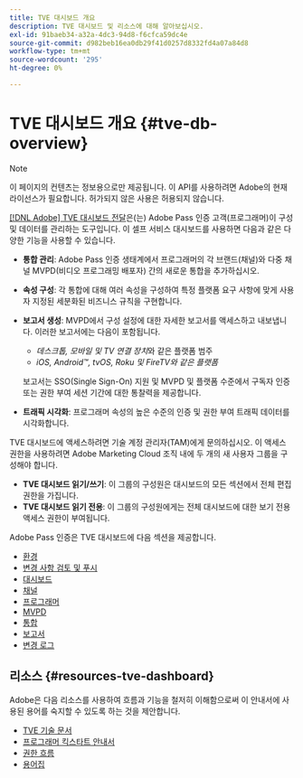 ```yaml
---
title: TVE 대시보드 개요
description: TVE 대시보드 및 리소스에 대해 알아보십시오.
exl-id: 91baeb34-a32a-4dc3-94d8-f6cfca59dc4e
source-git-commit: d982beb16ea0db29f41d0257d8332fd4a07a84d8
workflow-type: tm+mt
source-wordcount: '295'
ht-degree: 0%

---
```


# TVE 대시보드 개요 {#tve-db-overview}

>[!NOTE]
>
>이 페이지의 컨텐츠는 정보용으로만 제공됩니다. 이 API를 사용하려면 Adobe의 현재 라이선스가 필요합니다. 허가되지 않은 사용은 허용되지 않습니다.

[[!DNL Adobe] TVE 대시보드 전달](https://experience.adobe.com/pass/authentication)은(는) Adobe Pass 인증 고객(프로그래머)이 구성 및 데이터를 관리하는 도구입니다. 이 셀프 서비스 대시보드를 사용하면 다음과 같은 다양한 기능을 사용할 수 있습니다.

* **통합 관리**: Adobe Pass 인증 생태계에서 프로그래머의 각 브랜드(채널)와 다중 채널 MVPD(비디오 프로그래밍 배포자) 간의 새로운 통합을 추가하십시오.

* **속성 구성**: 각 통합에 대해 여러 속성을 구성하여 특정 플랫폼 요구 사항에 맞게 사용자 지정된 세분화된 비즈니스 규칙을 구현합니다.

* **보고서 생성**: MVPD에서 구성 설정에 대한 자세한 보고서를 액세스하고 내보냅니다. 이러한 보고서에는 다음이 포함됩니다.
   * *데스크톱, 모바일 및 TV 연결 장치*&#x200B;와 같은 플랫폼 범주
   * *iOS, Android™, tvOS, Roku 및 FireTV와 같은 플랫폼*

  보고서는 SSO(Single Sign-On) 지원 및 MVPD 및 플랫폼 수준에서 구독자 인증 또는 권한 부여 세션 기간에 대한 통찰력을 제공합니다.

* **트래픽 시각화**: 프로그래머 속성의 높은 수준의 인증 및 권한 부여 트래픽 데이터를 시각화합니다.

TVE 대시보드에 액세스하려면 기술 계정 관리자(TAM)에게 문의하십시오. 이 액세스 권한을 사용하려면 Adobe Marketing Cloud 조직 내에 두 개의 새 사용자 그룹을 구성해야 합니다.

* **TVE 대시보드 읽기/쓰기**: 이 그룹의 구성원은 대시보드의 모든 섹션에서 전체 편집 권한을 가집니다.
* **TVE 대시보드 읽기 전용**: 이 그룹의 구성원에게는 전체 대시보드에 대한 보기 전용 액세스 권한이 부여됩니다.

Adobe Pass 인증은 TVE 대시보드에 다음 섹션을 제공합니다.

* [환경](/help/authentication/user-guide-tve-dashboard/tve-dashboard-environments.md)
* [변경 사항 검토 및 푸시](/help/authentication/user-guide-tve-dashboard/tve-dashboard-review-push-changes.md)
* [대시보드](/help/authentication/user-guide-tve-dashboard/tve-dashboard-home.md)
* [채널](/help/authentication/user-guide-tve-dashboard/tve-dashboard-channels.md)
* [프로그래머](/help/authentication/user-guide-tve-dashboard/tve-dashboard-programmers.md)
* [MVPD](/help/authentication/user-guide-tve-dashboard/tve-dashboard-mvpds.md)
* [통합](/help/authentication/user-guide-tve-dashboard/tve-dashboard-integrations.md)
* [보고서](/help/authentication/user-guide-tve-dashboard/tve-dashboard-reports.md)
* [변경 로그](/help/authentication/user-guide-tve-dashboard/tve-dashboard-changes-log.md)

## 리소스 {#resources-tve-dashboard}

Adobe은 다음 리소스를 사용하여 흐름과 기능을 철저히 이해함으로써 이 안내서에 사용된 용어를 숙지할 수 있도록 하는 것을 제안합니다.

* [TVE 기술 문서](/help/authentication/kickstart/technical-paper.md)
* [프로그래머 킥스타트 안내서](/help/authentication/kickstart/programmer-kickstart-guide.md)
* [권한 흐름](/help/authentication/integration-guide-programmers/entitlement-flow.md)
* [용어집](/help/authentication/kickstart/glossary.md)
